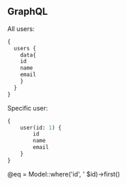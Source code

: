 ## GraphQL

All users:
```graphql
{
  users {
    data{
    id
    name
    email
    }
  }
}
```
Specific user:
```graphql
{
    user(id: 1) {
        id
        name
        email
    }
}
```

@eq = Model::where('id', ' $id)->first()


  
